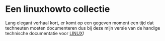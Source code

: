 # Een linuxhowto collectie

Lang elegant verhaal kort, er komt op een gegeven moment een tijd dat techneuten moeten documenteren dus bij deze mijn versie van de handige technische documentatie voor <a href="https://kernel.org">LINUX</a>!
